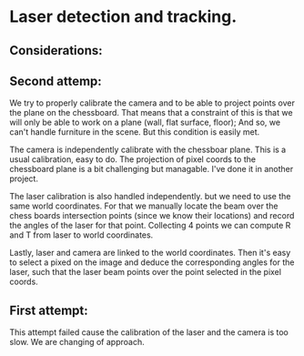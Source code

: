 

# Laser detection and tracking.

##  Considerations:


## Second attemp:
We try to properly calibrate the camera and to be able to project points over the plane on the chessboard. That means that a constraint of this is that we will only be able to work on a plane (wall, flat surface, floor); And so, we can't handle furniture in the scene. But this condition is easily met.

The camera is independently calibrate with the chessboar plane. This is a usual calibration, easy to do. 
The projection of pixel coords to the chessboard plane is a bit challenging but managable. I've done it in another project.

The laser calibration is also handled independently. but we need to use the same world coordinates. For that we manually locate the beam over the chess boards intersection points (since we know their locations) and record the angles of the laser for that point. Collecting 4 points we can compute R and T from laser to world coordinates.

Lastly, laser and camera are linked to the world coordinates. Then it's easy to select a pixed on the image and deduce the corresponding angles for the laser, such that the laser beam points over the point selected in the pixel coords.
 

## First attempt:
This attempt failed cause the calibration of the laser and the camera is too slow. We are changing of approach.

